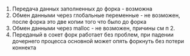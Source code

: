 1. Передача данных заполненных до форка - возможна
2. Обмен данными через глобальные переменные - не возможен, после форка это две копии того что было до форка
3. Обмен данными через malloc - не возможен, причины см п 2.
4. Переданый в сокет форк работает без проблем, при падении дочернего процесса основной может опять форкнуть без потери коннекта
